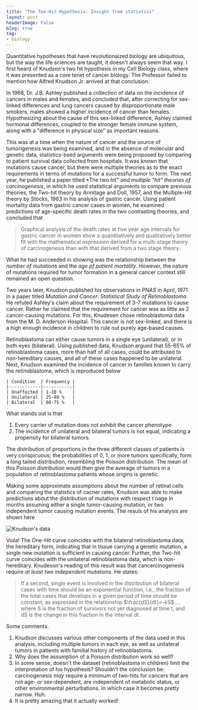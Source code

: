 ```yaml
---
title: "The Two-Hit Hypothesis: Insight from statistics"
layout: post
headerImage: False
blog: true
tag: 
- biology
---
```

Quantitative hypotheses that have revolutionaized biology are ubiquitous, but the way the life sciences are taught, it doesn't always seem that way. I first heard of Knudson's two hit hypothesis in my Cell Biology class, where it was presented as a core tenet of cancer biology. The Professor failed to mention how Alfred Knudson Jr. arrived at that conclusion.

In 1968, Dr. J.B. Ashley published a collection of data on the incidence of cancers in males and females, and concluded that, after correcting for sex-linked differences and lung cancers caused by disproportionate male smokers, males showed a higher incidence of cancer than females. Hypothesizing about the cause of this sex-linked difference, Ashley claimed hormonal differences, coupled to the stronger female immune system, along with a "difference in physical size" as important reasons. 

This was at a time when the nature of cancer and the source of tumorigenesis was being examined, and in the absence of molecular and genetic data, statistics-bsed arguments were being proposed by comparing to patient survival data collected from hospitals. It was known that mutations cause cancer, but there were multiple theories as to the exact requirements in terms of mutations for a successful tumor to form. The next year, he published a paper titled *The two *hit" and multiple "hit" theories of carcinogenesis*, in which he used statistical arguments to compare previous theories, the Two-hit theory by Armitage and Doll, 1957, and the Multiple-Hit theory by Stocks, 1963 in his analysis of gastric cancer. Using patient mortality data from gastric cancer cases in women, he examined predictions of age-specific death rates in the two contrasting theories, and concluded that

> Graphical analysis of the death rates at five year age intervals for gastric cancer in women show a quantitatively and qualitatively better fit with the mathematical expression derived for a multi-stage theory of carcinogenesis than with that derived from a two stage theory.

What he had succeeded in showing was the relationship between the *number of mutations* and the *age pf patient mortality*. However, the nature of mutations required for tumor formation in a general cancer context still remained an open question.

Two years later, Knudson published his observations in *PNAS* in April, 1971 in a paper titled *Mutation and Cancer: Statistical Study of Retinoblastoma*. He refuted Ashley's claim about the requirement of 3-7 mutations to cause cancer. Rather he claimed that the requirement for cancer was as little as 2 cancer-causing mutations. For this, Knudesen chose retinoblastoma data from the M. D. Anderson Hospital. This cancer is not sex-linked, and there is a high enough incidence in children to rule out purely age-based causes.

Retinoblastoma can either cause tumors in a single eye (unilateral), or in both eyes (bilateral). Using published data, Knudson argued that 55-65% of retinoblastoma cases, more than half of all cases, could be attributed to non-hereditary causes, and all of these cases happened to be unilateral. Next, Knudson examined the incidence of cancer in families known to carry the retinoblastoma, which is reproduced below

	| Condition  | Frequency |
	|------------|-----------|
	| Unaffected | 1-10 %    |
	| Unilateral | 25-40 %   |
	| Bilateral  | 60-75 %   |
	
What stands out is that 

1. Every carrier of mutation does not exhibit the cancer phenotype
2. The incidence of unilateral and bilateral tumors is not equal, indicating a propensity for bilateral tumors.

The distribution of proportions in the three different classes of patients is very conspicuous; the probabilities of 0, 1, or more tumors specifically, form a long tailed distribution, resembling the Poisson distribution. The mean of this Poisson distribution would then give the average of tumors in a population of retinoblastoma patients whose origins is genetic. 

Making some approximate assumptions about the number of retinal cells and comparing the statistics of cacner rates, Knudson was able to make predictions about the distribution of mutations with respect t oage in months assuming either a single tumor-causing mutation, or two independent tumor causing mutation events. The resuls of his analysis are shown here

![Knudson's data]({{site.url}}/assets/images/Kundson1971.png)

Voila! The One-Hit curve coincides with the bilateral retinoblastoma data, the hereditary form, indicating that in tissue carrying a genetic mutation, a single new mutation is sufficient in causing cancer. Further, the Two-hit curve coincides with the unilateral retinoblastoma data, which is non-hereditary. Knudeson's reading of this result was that cancercinogenesis require *at least two independent mutations*. He states:

> If a second, single event is involved m the distribution of bilateral cases with time should be an exponential function, i.e., the fraction of the total cases that develops in a given period of time should be constant, as expressed in the relationship $\frac{dS}{dt}=-kS$ ... where S is the fraction of survivors not yet  diagnosed at time t, and dS is the change in this fraction in the interval dt.

Some comments.
1. Knudson discusses various other components of the data used in this analysis, including multiple tumors in each eye, as well as unilateral tumors in patients with familial history of retinoblastoma.
2. Why does the assumption of a Poisson distribution work so well? 
3. In some sense, doesn't the dataset (retinoblastoma in children) limit the interpretation of his hypothesis? Shouldn't the conclusion be: carcinogenesis *may* require a minimum of two-hits for cancers that are not age- or sex-dependent, are independent of metabolic status, or other environmental perturbations. In which case it becomes pretty narrow. Huh.
4. It is pretty amazing that it actually worked!

